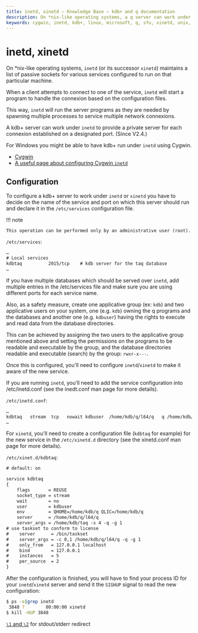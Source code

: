 ```yaml
---
title: inetd, xinetd – Knowledge Base – kdb+ and q documentation
description: On *nix-like operating systems, a q server can work under inetd to provide a private server for each connexion established on a designated port.
keywords: cygwin, inetd, kdb+, linux, microsoft, q, sfu, xinetd, unix, windows
---
```

# inetd, xinetd




On *nix-like operating systems, `inetd` (or its successor `xinetd`) maintains a list of passive sockets for various services configured to run on that particular machine.

When a client attempts to connect to one of the service, `inetd` will start a program to handle the connexion based on the configuration files.

This way, `inetd` will run the server programs as they are needed by spawning multiple processes to service multiple network connexions.

A kdb+ server can work under `inetd` to provide a private server for each connexion established on a designated port. (Since V2.4.)

For Windows you might be able to have kdb+ run under `inetd` using Cygwin.

-   [Cygwin](http://www.cygwin.com/)
-   [A useful page about configuring Cygwin `inetd`](https://wiki.zmanda.com/index.php/How_To%3ARun_Amanda_Server_on_Cygwin)


## Configuration

To configure a kdb+ server to work under `inetd` or `xinetd` you have to decide on the name of the service and port on which this server should run and declare it in the `/etc/services` configuration file.

!!! note

    This operation can be performed only by an administrative user (root).

`/etc/services`:

```txt
…
# Local services
kdbtaq          2015/tcp    # kdb server for the taq database
…
```

If you have multiple databases which should be served over `inetd`, add multiple entries in the /etc/services file and make sure you are using different ports for each service name.

Also, as a safety measure, create one applicative group (ex: `kdb`) and two applicative users on your system, one (e.g. `kdb`) owning the q programs and the databases and another one (e.g. `kdbuser`) having the rights to execute and read data from the database directories.

This can be achieved by assigning the two users to the applicative group mentioned above and setting the permissions on the programs to be readable and executable by the group, and the database directories readable and executable (search) by the group: `rwxr-x---`.

Once this is configured, you'll need to configure `inetd`/`xinetd` to make it  aware of the new service.

If you are running `inetd`, you’ll need to add the service configuration into /etc/inetd.conf (see the inedt.conf man page for more details).

`/etc/inetd.conf`:

```txt
…
kdbtaq   stream  tcp   nowait kdbuser  /home/kdb/q/l64/q   q /home/kdb/taq -s 4
…
```

For `xinetd`, you'll need to create a configuration file (`kdbtaq` for example) for the new service in the `/etc/xinetd.d` directory (see the  xinetd.conf man page for more details).

`/etc/xinet.d/kdbtaq`:

```txt
# default: on

service kdbtaq
{
    flags       = REUSE
    socket_type = stream
    wait        = no
    user        = kdbuser
    env         = QHOME=/home/kdb/q QLIC=/home/kdb/q
    server      = /home/kdb/q/l64/q
    server_args = /home/kdb/taq -s 4 -q -g 1
# use taskset to conform to license
#    server      = /bin/taskset
#    server_args = -c 0,1 /home/kdb/q/l64/q -q -g 1
#    only_from   = 127.0.0.1 localhost
#    bind        = 127.0.0.1
#    instances   = 5
#    per_source  = 2
}
```

After the configuration is finished, you will have to find your process ID for your `inetd`/`xinetd` server and send it the `SIGHUP` signal to read the new configuration:

```bash
$ ps -e|grep inetd
 3848 ?        00:00:00 xinetd
$ kill -HUP 3848
```

<i class="far fa-hand-point-right"></i> 
[`\1` and `\2`](../basics/syscmds.md#1-2-redirect) for stdout/stderr redirect
